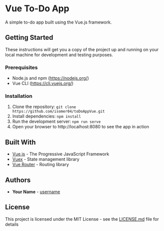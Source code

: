 # Vue To-Do App

A simple to-do app built using the Vue.js framework.

## Getting Started

These instructions will get you a copy of the project up and running on your local machine for development and testing purposes.

### Prerequisites

- Node.js and npm (https://nodejs.org/)
- Vue CLI (https://cli.vuejs.org/)

### Installation

1. Clone the repository: `git clone https://github.com/isomer04/toDoAppVue.git`
2. Install dependencies: `npm install`
3. Run the development server: `npm run serve`
4. Open your browser to http://localhost:8080 to see the app in action

## Built With

- [Vue.js](https://vuejs.org/) - The Progressive JavaScript Framework
- [Vuex](https://vuex.vuejs.org/) - State management library
- [Vue Router](https://router.vuejs.org/) - Routing library

## Authors

- **Your Name** - [username](https://github.com/username)

## License

This project is licensed under the MIT License - see the [LICENSE.md](LICENSE.md) file for details
